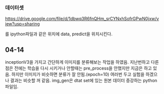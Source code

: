 ### 데이터셋

https://drive.google.com/file/d/1dbwq3R6fnQHm_srCYNxhSofrGPwN0jxw/view?usp=sharing

를 ipython파일과 같은 위치에 data, predict을 위치시킨다.


## 04-14
inceptionV3을 가지고 간단하게 이미지를 분류해보는 작업을 하였음.
지난번하고 다른점은 전에는 학습을 다시 시키거나 안할때는 pre_process을 안했지만 지금은 하고 있음.
하지만 이미지가 비슷하면 분류가 잘 안됨.(epoch=10)
여러번 두고 실험을 하겠으나 결과는 비슷할 꺼 같음.
img_gen은 dtat set에 있는 원본 데이터 증강하는 python파일임.
